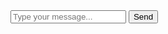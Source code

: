 <!DOCTYPE html>
<html>
<head>
  <title>Real-time Chat Application</title>
  <link rel="stylesheet" href="styles.css">
</head>
<body>
  <div class="chat-box" id="chat-box"></div>
  <div class="input-box">
    <input type="text" id="message-input" placeholder="Type your message...">
    <button onclick="sendMessage()">Send</button>
  </div>
  <script src="/socket.io/socket.io.js"></script>
  <script src="script.js"></script>
</body>
</html>


